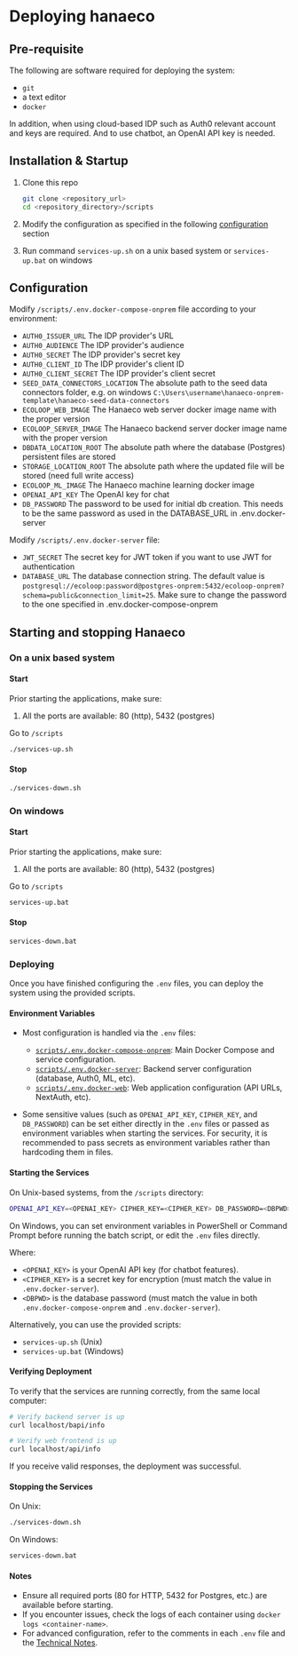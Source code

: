 # Deploying hanaeco

## Pre-requisite

The following are software required for deploying the system:

- `git`
- a text editor
- `docker`

In addition, when using cloud-based IDP such as Auth0 relevant account and keys are required.
And to use chatbot, an OpenAI API key is needed.

## Installation & Startup

1. Clone this repo

    ```bash
    git clone <repository_url>
    cd <repository_directory>/scripts
    ```

2. Modify the configuration as specified in the following [configuration](#configuration) section
3. Run command `services-up.sh` on a unix based system or `services-up.bat` on windows


## Configuration

Modify `/scripts/.env.docker-compose-onprem` file according to your environment:

- `AUTH0_ISSUER_URL`  The IDP provider's URL
- `AUTH0_AUDIENCE`  The IDP provider's audience
- `AUTH0_SECRET`  The IDP provider's secret key
- `AUTH0_CLIENT_ID`  The IDP provider's client ID
- `AUTH0_CLIENT_SECRET`  The IDP provider's client secret
- `SEED_DATA_CONNECTORS_LOCATION` The absolute path to the seed data connectors folder, e.g. on windows `C:\Users\username\hanaeco-onprem-template\hanaeco-seed-data-connectors`
- `ECOLOOP_WEB_IMAGE` The Hanaeco web server docker image name with the proper version
- `ECOLOOP_SERVER_IMAGE` The Hanaeco backend server docker image name with the proper version
- `DBDATA_LOCATION_ROOT`  The absolute path where the database (Postgres) persistent files are stored
- `STORAGE_LOCATION_ROOT` The absolute path where the updated file will be stored (need full write access)
- `ECOLOOP_ML_IMAGE`  The Hanaeco machine learning docker image
- `OPENAI_API_KEY` The OpenAI key for chat
- `DB_PASSWORD` The password to be used for initial db creation. This needs to be the same password as used in the DATABASE_URL in .env.docker-server 

Modify `/scripts/.env.docker-server` file:

- `JWT_SECRET` The secret key for JWT token if you want to use JWT for authentication
- `DATABASE_URL` The database connection string. The default value is `postgresql://ecoloop:password@postgres-onprem:5432/ecoloop-onprem?schema=public&connection_limit=25`. Make sure to change the password to the one specified in .env.docker-compose-onprem
## Starting and stopping Hanaeco

### On a unix based system
#### Start
Prior starting the applications, make sure:
1. All the ports are available: 80 (http), 5432 (postgres)

Go to `/scripts`

```sh
./services-up.sh
```


#### Stop

```sh
./services-down.sh
```


### On windows

#### Start
Prior starting the applications, make sure:
1. All the ports are available: 80 (http), 5432 (postgres)

Go to `/scripts`

```bat
services-up.bat
```


#### Stop

```bat
services-down.bat
```

### Deploying

Once you have finished configuring the `.env` files, you can deploy the system using the provided scripts.

#### Environment Variables

- Most configuration is handled via the `.env` files:
  - [`scripts/.env.docker-compose-onprem`](../scripts/.env.docker-compose-onprem): Main Docker Compose and service configuration.
  - [`scripts/.env.docker-server`](../scripts/.env.docker-server): Backend server configuration (database, Auth0, ML, etc).
  - [`scripts/.env.docker-web`](../scripts/.env.docker-web): Web application configuration (API URLs, NextAuth, etc).

- Some sensitive values (such as `OPENAI_API_KEY`, `CIPHER_KEY`, and `DB_PASSWORD`) can be set either directly in the `.env` files or passed as environment variables when starting the services. For security, it is recommended to pass secrets as environment variables rather than hardcoding them in files.

#### Starting the Services

On Unix-based systems, from the `/scripts` directory:

```sh
OPENAI_API_KEY=<OPENAI_KEY> CIPHER_KEY=<CIPHER_KEY> DB_PASSWORD=<DBPWD> docker-compose --env-file .env.docker-compose-onprem -f docker-compose-withenvoy.yml up
```

On Windows, you can set environment variables in PowerShell or Command Prompt before running the batch script, or edit the `.env` files directly.

Where:
- `<OPENAI_KEY>` is your OpenAI API key (for chatbot features).
- `<CIPHER_KEY>` is a secret key for encryption (must match the value in `.env.docker-server`).
- `<DBPWD>` is the database password (must match the value in both `.env.docker-compose-onprem` and `.env.docker-server`).

Alternatively, you can use the provided scripts:
- `services-up.sh` (Unix)
- `services-up.bat` (Windows)

#### Verifying Deployment

To verify that the services are running correctly, from the same local computer:

```sh
# Verify backend server is up
curl localhost/bapi/info

# Verify web frontend is up
curl localhost/api/info
```

If you receive valid responses, the deployment was successful.

#### Stopping the Services

On Unix:
```sh
./services-down.sh
```

On Windows:
```bat
services-down.bat
```

#### Notes

- Ensure all required ports (80 for HTTP, 5432 for Postgres, etc.) are available before starting.
- If you encounter issues, check the logs of each container using `docker logs <container-name>`.
- For advanced configuration, refer to the comments in each `.env` file and the [Technical Notes](tech_kb.md).

